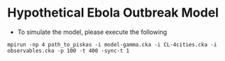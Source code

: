 # Hypothetical Ebola Outbreak Model

* To simulate the model, please execute the following

`mpirun -np 4 path_to_piskas -i model-gamma.cka -i CL-4cities.cka -i observables.cka -p 100 -t 400 -sync-t 1`
